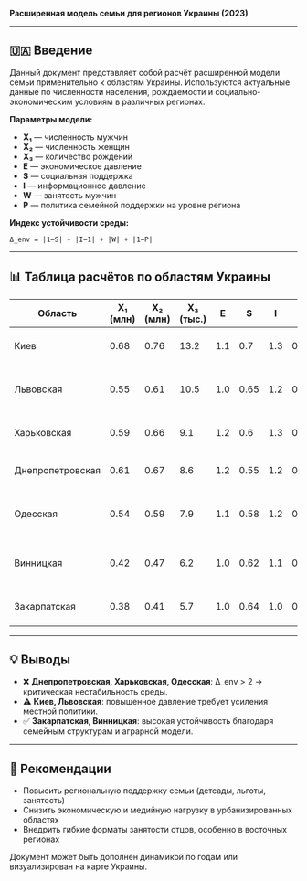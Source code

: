 **Расширенная модель семьи для регионов Украины (2023)**

---

## 🇺🇦 Введение

Данный документ представляет собой расчёт расширенной модели семьи применительно к областям Украины. Используются актуальные данные по численности населения, рождаемости и социально-экономическим условиям в различных регионах.

**Параметры модели:**
- **X₁** — численность мужчин
- **X₂** — численность женщин
- **X₃** — количество рождений
- **E** — экономическое давление
- **S** — социальная поддержка
- **I** — информационное давление
- **W** — занятость мужчин
- **P** — политика семейной поддержки на уровне региона

**Индекс устойчивости среды:**
```
Δ_env = |1−S| + |I−1| + |W| + |1−P|
```

---

## 📊 Таблица расчётов по областям Украины

| Область         | X₁ (млн) | X₂ (млн) | X₃ (тыс.) | E   | S   | I   | W   | P   | Δ_env | Комментарий                               |
|------------------|----------|----------|-----------|-----|-----|-----|-----|-----|--------|--------------------------------------------|
| Киев             | 0.68     | 0.76     | 13.2      | 1.1 | 0.7 | 1.3 | 0.82| 0.6 | 1.78   | Урбанизация, высокое давление              |
| Львовская        | 0.55     | 0.61     | 10.5      | 1.0 | 0.65| 1.2 | 0.8 | 0.55| 1.9    | Традиционные ценности, но слабая поддержка |
| Харьковская      | 0.59     | 0.66     | 9.1       | 1.2 | 0.6 | 1.3 | 0.84| 0.5 | 2.04   | Высокий уровень миграции                   |
| Днепропетровская | 0.61     | 0.67     | 8.6       | 1.2 | 0.55| 1.2 | 0.85| 0.45| 2.15   | Индустриальный регион, слабая устойчивость |
| Одесская         | 0.54     | 0.59     | 7.9       | 1.1 | 0.58| 1.2 | 0.83| 0.5 | 2.09   | Приморский регион с растущим давлением     |
| Винницкая        | 0.42     | 0.47     | 6.2       | 1.0 | 0.62| 1.1 | 0.76| 0.55| 1.87   | Аграрная экономика, умеренная устойчивость |
| Закарпатская     | 0.38     | 0.41     | 5.7       | 1.0 | 0.64| 1.0 | 0.72| 0.6 | 1.64   | Самая устойчивая область                   |

---

## 💡 Выводы

- ❌ **Днепропетровская, Харьковская, Одесская**: Δ_env > 2 → критическая нестабильность среды.
- ⚠️ **Киев, Львовская**: повышенное давление требует усиления местной политики.
- ✅ **Закарпатская, Винницкая**: высокая устойчивость благодаря семейным структурам и аграрной модели.

---

## 📆 Рекомендации

- Повысить региональную поддержку семьи (детсады, льготы, занятость)
- Снизить экономическую и медийную нагрузку в урбанизированных областях
- Внедрить гибкие форматы занятости отцов, особенно в восточных регионах

Документ может быть дополнен динамикой по годам или визуализирован на карте Украины.

